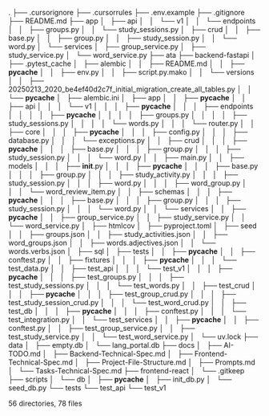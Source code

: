 .
├── .cursorignore
├── .cursorrules
├── .env.example
├── .gitignore
├── README.md
├── app
│   ├── api
│   │   └── v1
│   │       └── endpoints
│   │           ├── groups.py
│   │           └── study_sessions.py
│   ├── crud
│   │   ├── base.py
│   │   ├── group.py
│   │   ├── study_session.py
│   │   └── word.py
│   └── services
│       ├── group_service.py
│       ├── study_service.py
│       └── word_service.py
├── ata
├── backend-fastapi
│   ├── .pytest_cache
│   ├── alembic
│   │   ├── README.md
│   │   ├── __pycache__
│   │   ├── env.py
│   │   ├── script.py.mako
│   │   └── versions
│   │       ├── 20250213_2020_be4ef40d2c7f_initial_migration_create_all_tables.py
│   │       └── __pycache__
│   ├── alembic.ini
│   ├── app
│   │   ├── __pycache__
│   │   ├── api
│   │   │   └── v1
│   │   │       ├── __pycache__
│   │   │       ├── endpoints
│   │   │       │   ├── __pycache__
│   │   │       │   ├── groups.py
│   │   │       │   ├── study_sessions.py
│   │   │       │   └── words.py
│   │   │       └── router.py
│   │   ├── core
│   │   │   ├── __pycache__
│   │   │   ├── config.py
│   │   │   ├── database.py
│   │   │   └── exceptions.py
│   │   ├── crud
│   │   │   ├── __pycache__
│   │   │   ├── base.py
│   │   │   ├── group.py
│   │   │   ├── study_session.py
│   │   │   └── word.py
│   │   ├── main.py
│   │   ├── models
│   │   │   ├── __init__.py
│   │   │   ├── __pycache__
│   │   │   ├── base.py
│   │   │   ├── group.py
│   │   │   ├── study_activity.py
│   │   │   ├── study_session.py
│   │   │   ├── word.py
│   │   │   ├── word_group.py
│   │   │   └── word_review_item.py
│   │   ├── schemas
│   │   │   ├── __pycache__
│   │   │   ├── base.py
│   │   │   ├── group.py
│   │   │   ├── study_session.py
│   │   │   └── word.py
│   │   └── services
│   │       ├── __pycache__
│   │       ├── group_service.py
│   │       ├── study_service.py
│   │       └── word_service.py
│   ├── htmlcov
│   ├── pyproject.toml
│   ├── seed
│   │   ├── groups.json
│   │   ├── study_activities.json
│   │   ├── word_groups.json
│   │   ├── words.adjectives.json
│   │   └── words.verbs.json
│   ├── sql
│   ├── tests
│   │   ├── __pycache__
│   │   ├── conftest.py
│   │   ├── fixtures
│   │   │   ├── __pycache__
│   │   │   └── test_data.py
│   │   ├── test_api
│   │   │   └── test_v1
│   │   │       ├── __pycache__
│   │   │       ├── test_groups.py
│   │   │       ├── test_study_sessions.py
│   │   │       └── test_words.py
│   │   ├── test_crud
│   │   │   ├── __pycache__
│   │   │   ├── test_group_crud.py
│   │   │   ├── test_study_session_crud.py
│   │   │   └── test_word_crud.py
│   │   ├── test_db
│   │   │   ├── __pycache__
│   │   │   ├── conftest.py
│   │   │   └── test_integration.py
│   │   └── test_services
│   │       ├── __pycache__
│   │       ├── conftest.py
│   │       ├── test_group_service.py
│   │       ├── test_study_service.py
│   │       └── test_word_service.py
│   └── uv.lock
├── data
│   ├── empty.db
│   └── lang_portal.db
├── docs
│   ├── AI-TODO.md
│   ├── Backend-Technical-Spec.md
│   ├── Frontend-Technical-Spec.md
│   ├── Project-File-Structure.md
│   ├── Prompts.md
│   └── Tasks-Technical-Spec.md
├── frontend-react
│   └── .gitkeep
├── scripts
│   └── db
│       ├── __pycache__
│       ├── init_db.py
│       └── seed_db.py
└── tests
    └── test_api
        └── test_v1

56 directories, 78 files
